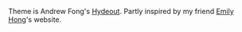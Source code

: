 Theme is Andrew Fong's [Hydeout](https://fongandrew.github.io/hydeout/about). Partly inspired by my friend [Emily Hong](https://github.com/ehhong/ehhong.github.io)'s website.
